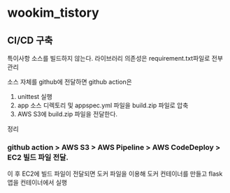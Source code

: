 # wookim_tistory

## CI/CD 구축

특이사항 
소스를 빌드하지 않는다.
라이브러리 의존성은 requirement.txt파일로 전부 관리

소스 자체를 github에 전달하면 
github action은 

 1. unittest 실행
 2. app 소스 디렉토리 및 appspec.yml 파일을 build.zip 파일로 압축
 3. AWS S3에 build.zip 파일을 전달한다.


정리 
### github action > AWS S3 > AWS Pipeline > AWS CodeDeploy > EC2 빌드 파일 전달.

이 후 EC2에 빌드 파일이 전달되면
도커 파일을 이용해 도커 컨테이너를 만들고 flask앱을 
컨테이너에서 실행
